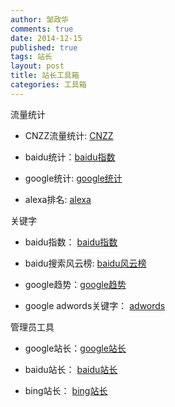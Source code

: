 ```yaml
---
author: 邹政华
comments: true
date: 2014-12-15
published: true 
tags: 站长
layout: post
title: 站长工具箱
categories: 工具箱 
---
```


流量统计

- CNZZ流量统计: [CNZZ](http://www.cnzz.com/)

- baidu统计：[baidu指数](http://tongji.baidu.com/)

- google统计: [google统计](http://www.google.com/analytics/)

- alexa排名: [alexa](http://alexa.chinaz.com/)

关键字
- baidu指数： [baidu指数](http://index.baidu.com)

- baidu搜索风云榜: [baidu风云榜](http://top.baidu.com)

- google趋势：[google趋势](https://www.google.com/trends/)

- google adwords关键字： [adwords](https://adwords.google.com/KeywordPlanner)


管理员工具
- google站长：[google站长](https://www.google.com/webmasters)

- baidu站长： [baidu站长](http://zhanzhang.baidu.com/)

- bing站长： [bing站长](http://http://www.bing.com/toolbox/webmaster)
